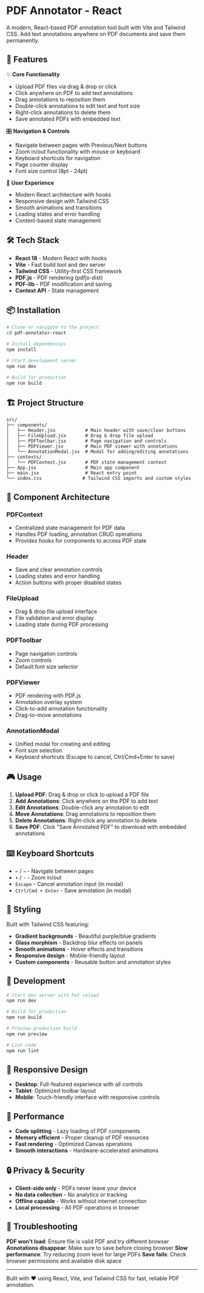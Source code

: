 # PDF Annotator - React

A modern, React-based PDF annotation tool built with Vite and Tailwind CSS. Add text annotations anywhere on PDF documents and save them permanently.

## 🚀 Features

✨ **Core Functionality**

- Upload PDF files via drag & drop or click
- Click anywhere on PDF to add text annotations
- Drag annotations to reposition them
- Double-click annotations to edit text and font size
- Right-click annotations to delete them
- Save annotated PDFs with embedded text

🎛️ **Navigation & Controls**

- Navigate between pages with Previous/Next buttons
- Zoom in/out functionality with mouse or keyboard
- Keyboard shortcuts for navigation
- Page counter display
- Font size control (8pt - 24pt)

💫 **User Experience**

- Modern React architecture with hooks
- Responsive design with Tailwind CSS
- Smooth animations and transitions
- Loading states and error handling
- Context-based state management

## 🛠️ Tech Stack

- **React 18** - Modern React with hooks
- **Vite** - Fast build tool and dev server
- **Tailwind CSS** - Utility-first CSS framework
- **PDF.js** - PDF rendering (pdfjs-dist)
- **PDF-lib** - PDF modification and saving
- **Context API** - State management

## 📦 Installation

```bash
# Clone or navigate to the project
cd pdf-annotator-react

# Install dependencies
npm install

# Start development server
npm run dev

# Build for production
npm run build
```

## 🏗️ Project Structure

```
src/
├── components/
│   ├── Header.jsx           # Main header with save/clear buttons
│   ├── FileUpload.jsx       # Drag & drop file upload
│   ├── PDFToolbar.jsx       # Page navigation and controls
│   ├── PDFViewer.jsx        # Main PDF viewer with annotations
│   └── AnnotationModal.jsx  # Modal for adding/editing annotations
├── contexts/
│   └── PDFContext.jsx       # PDF state management context
├── App.jsx                  # Main app component
├── main.jsx                 # React entry point
└── index.css               # Tailwind CSS imports and custom styles
```

## 🎯 Component Architecture

### **PDFContext**

- Centralized state management for PDF data
- Handles PDF loading, annotation CRUD operations
- Provides hooks for components to access PDF state

### **Header**

- Save and clear annotation controls
- Loading states and error handling
- Action buttons with proper disabled states

### **FileUpload**

- Drag & drop file upload interface
- File validation and error display
- Loading state during PDF processing

### **PDFToolbar**

- Page navigation controls
- Zoom controls
- Default font size selector

### **PDFViewer**

- PDF rendering with PDF.js
- Annotation overlay system
- Click-to-add annotation functionality
- Drag-to-move annotations

### **AnnotationModal**

- Unified modal for creating and editing
- Font size selection
- Keyboard shortcuts (Escape to cancel, Ctrl/Cmd+Enter to save)

## 🎮 Usage

1. **Upload PDF**: Drag & drop or click to upload a PDF file
2. **Add Annotations**: Click anywhere on the PDF to add text
3. **Edit Annotations**: Double-click any annotation to edit
4. **Move Annotations**: Drag annotations to reposition them
5. **Delete Annotations**: Right-click any annotation to delete
6. **Save PDF**: Click "Save Annotated PDF" to download with embedded annotations

## ⌨️ Keyboard Shortcuts

- `←` / `→` - Navigate between pages
- `+` / `-` - Zoom in/out
- `Escape` - Cancel annotation input (in modal)
- `Ctrl/Cmd + Enter` - Save annotation (in modal)

## 🎨 Styling

Built with Tailwind CSS featuring:

- **Gradient backgrounds** - Beautiful purple/blue gradients
- **Glass morphism** - Backdrop blur effects on panels
- **Smooth animations** - Hover effects and transitions
- **Responsive design** - Mobile-friendly layout
- **Custom components** - Reusable button and annotation styles

## 🔧 Development

```bash
# Start dev server with hot reload
npm run dev

# Build for production
npm run build

# Preview production build
npm run preview

# Lint code
npm run lint
```

## 📱 Responsive Design

- **Desktop**: Full-featured experience with all controls
- **Tablet**: Optimized toolbar layout
- **Mobile**: Touch-friendly interface with responsive controls

## 🚀 Performance

- **Code splitting** - Lazy loading of PDF components
- **Memory efficient** - Proper cleanup of PDF resources
- **Fast rendering** - Optimized Canvas operations
- **Smooth interactions** - Hardware-accelerated animations

## 🔒 Privacy & Security

- **Client-side only** - PDFs never leave your device
- **No data collection** - No analytics or tracking
- **Offline capable** - Works without internet connection
- **Local processing** - All PDF operations in browser

## 🐛 Troubleshooting

**PDF won't load**: Ensure file is valid PDF and try different browser
**Annotations disappear**: Make sure to save before closing browser
**Slow performance**: Try reducing zoom level for large PDFs
**Save fails**: Check browser permissions and available disk space

---

Built with ❤️ using React, Vite, and Tailwind CSS for fast, reliable PDF annotation.
